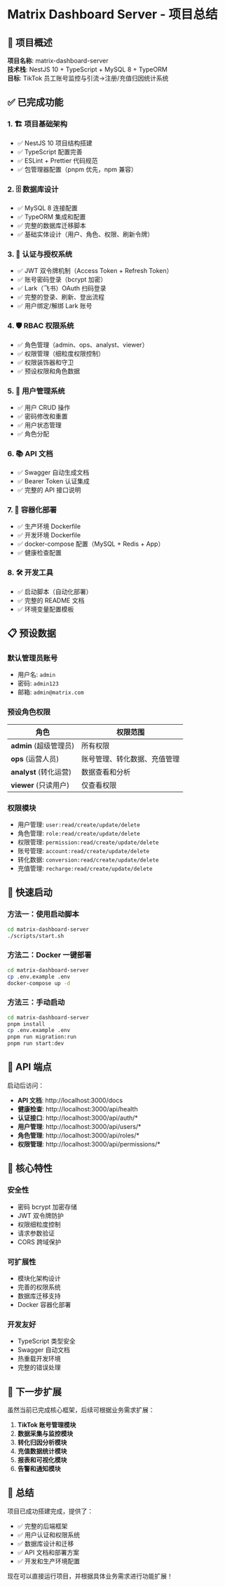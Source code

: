 # Matrix Dashboard Server - 项目总结

## 🎯 项目概述

**项目名称**: matrix-dashboard-server  
**技术栈**: NestJS 10 + TypeScript + MySQL 8 + TypeORM  
**目标**: TikTok 员工账号监控与引流→注册/充值归因统计系统

## ✅ 已完成功能

### 1. 🏗️ 项目基础架构
- ✅ NestJS 10 项目结构搭建
- ✅ TypeScript 配置完善
- ✅ ESLint + Prettier 代码规范
- ✅ 包管理器配置（pnpm 优先，npm 兼容）

### 2. 🗄️ 数据库设计
- ✅ MySQL 8 连接配置
- ✅ TypeORM 集成和配置
- ✅ 完整的数据库迁移脚本
- ✅ 基础实体设计（用户、角色、权限、刷新令牌）

### 3. 🔐 认证与授权系统
- ✅ JWT 双令牌机制（Access Token + Refresh Token）
- ✅ 账号密码登录（bcrypt 加密）
- ✅ Lark（飞书）OAuth 扫码登录
- ✅ 完整的登录、刷新、登出流程
- ✅ 用户绑定/解绑 Lark 账号

### 4. 🛡️ RBAC 权限系统
- ✅ 角色管理（admin、ops、analyst、viewer）
- ✅ 权限管理（细粒度权限控制）
- ✅ 权限装饰器和守卫
- ✅ 预设权限和角色数据

### 5. 👥 用户管理系统
- ✅ 用户 CRUD 操作
- ✅ 密码修改和重置
- ✅ 用户状态管理
- ✅ 角色分配

### 6. 📚 API 文档
- ✅ Swagger 自动生成文档
- ✅ Bearer Token 认证集成
- ✅ 完整的 API 接口说明

### 7. 🐳 容器化部署
- ✅ 生产环境 Dockerfile
- ✅ 开发环境 Dockerfile
- ✅ docker-compose 配置（MySQL + Redis + App）
- ✅ 健康检查配置

### 8. 🛠️ 开发工具
- ✅ 启动脚本（自动化部署）
- ✅ 完整的 README 文档
- ✅ 环境变量配置模板

## 📋 预设数据

### 默认管理员账号
- 用户名: `admin`
- 密码: `admin123`
- 邮箱: `admin@matrix.com`

### 预设角色权限
| 角色 | 权限范围 |
|------|----------|
| **admin** (超级管理员) | 所有权限 |
| **ops** (运营人员) | 账号管理、转化数据、充值管理 |
| **analyst** (转化运营) | 数据查看和分析 |
| **viewer** (只读用户) | 仅查看权限 |

### 权限模块
- 用户管理: `user:read/create/update/delete`
- 角色管理: `role:read/create/update/delete`
- 权限管理: `permission:read/create/update/delete`
- 账号管理: `account:read/create/update/delete`
- 转化数据: `conversion:read/create/update/delete`
- 充值管理: `recharge:read/create/update/delete`

## 🚀 快速启动

### 方法一：使用启动脚本
```bash
cd matrix-dashboard-server
./scripts/start.sh
```

### 方法二：Docker 一键部署
```bash
cd matrix-dashboard-server
cp .env.example .env
docker-compose up -d
```

### 方法三：手动启动
```bash
cd matrix-dashboard-server
pnpm install
cp .env.example .env
pnpm run migration:run
pnpm run start:dev
```

## 📡 API 端点

启动后访问：
- **API 文档**: http://localhost:3000/docs
- **健康检查**: http://localhost:3000/api/health
- **认证接口**: http://localhost:3000/api/auth/*
- **用户管理**: http://localhost:3000/api/users/*
- **角色管理**: http://localhost:3000/api/roles/*
- **权限管理**: http://localhost:3000/api/permissions/*

## 🔧 核心特性

### 安全性
- 密码 bcrypt 加密存储
- JWT 双令牌防护
- 权限细粒度控制
- 请求参数验证
- CORS 跨域保护

### 可扩展性
- 模块化架构设计
- 完善的权限系统
- 数据库迁移支持
- Docker 容器化部署

### 开发友好
- TypeScript 类型安全
- Swagger 自动文档
- 热重载开发环境
- 完整的错误处理

## 📝 下一步扩展

虽然当前已完成核心框架，后续可根据业务需求扩展：

1. **TikTok 账号管理模块**
2. **数据采集与监控模块**
3. **转化归因分析模块**
4. **充值数据统计模块**
5. **报表和可视化模块**
6. **告警和通知模块**

## 🎉 总结

项目已成功搭建完成，提供了：
- ✅ 完整的后端框架
- ✅ 用户认证和权限系统
- ✅ 数据库设计和迁移
- ✅ API 文档和部署方案
- ✅ 开发和生产环境配置

现在可以直接运行项目，并根据具体业务需求进行功能扩展！
